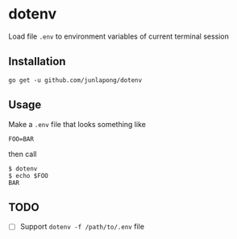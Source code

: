 # dotenv

Load file `.env` to environment variables of current terminal session

## Installation

```
go get -u github.com/junlapong/dotenv
```

## Usage

Make a `.env` file that looks something like

```
FOO=BAR
```

then call

```
$ dotenv
$ echo $FOO
BAR
```

## TODO

- [ ] Support `dotenv -f /path/to/.env` file
